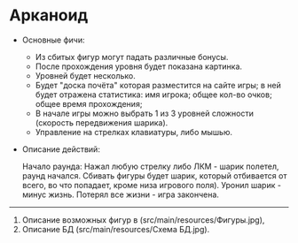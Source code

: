 # Арканоид

* Основные фичи:
	* Из сбитых фигур могут падать различные бонусы.
	* После прохождения уровня будет показана картинка.
	* Уровней будет несколько.
	* Будет "доска почёта" которая разместится на сайте игры;
	   в ней будет отражена статистика:
		имя игрока;	общее кол-во очков;	общее время прохождения;
	* В начале игры можно выбрать 1 из 3 уровней сложности (скорость передвижения шарика).
	* Управление на стрелках клавиатуры, либо мышью.

* Описание действий:

   Начало раунда: 
		  Нажал любую стрелку либо ЛКМ - шарик полетел, раунд начался.
		  Сбивать фигуры будет шарик, который отбивается от всего, во что попадает, кроме низа игрового поля).
		  Уронил шарик - минус жизнь. 
		  Потерял все жизни - игра закончена.
***
  1. Описание возможных фигур в (src/main/resources/Фигуры.jpg),
  2. Описание БД (src/main/resources/Схема БД.jpg).
